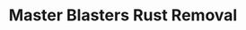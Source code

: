 ---
title: "Master Blasters Rust Removal"
url: /spokane/master-blasters-rust-removal/
shop: trade
---